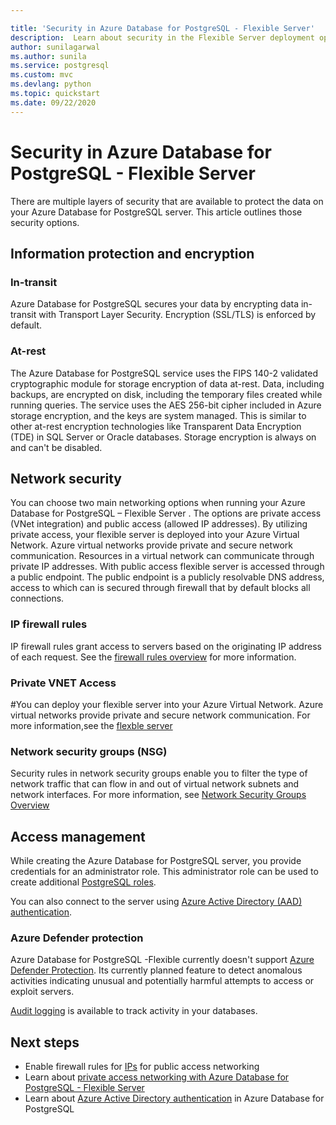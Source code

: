 ```yaml
---

title: 'Security in Azure Database for PostgreSQL - Flexible Server'
description:  Learn about security in the Flexible Server deployment option for Azure Database for PostgreSQL - Flexible Server
author: sunilagarwal 
ms.author: sunila
ms.service: postgresql
ms.custom: mvc
ms.devlang: python
ms.topic: quickstart
ms.date: 09/22/2020
---
```



# Security in Azure Database for PostgreSQL - Flexible Server

There are multiple layers of security that are available to protect the data on your Azure Database for PostgreSQL server. This article outlines those security options.

## Information protection and encryption

### In-transit
 Azure Database for PostgreSQL secures your data by encrypting data in-transit with Transport Layer Security. Encryption (SSL/TLS) is enforced by default.

### At-rest
The Azure Database for PostgreSQL service uses the FIPS 140-2 validated cryptographic module for storage encryption of data at-rest. Data, including backups, are encrypted on disk, including the temporary files created while running queries. The service uses the AES 256-bit cipher included in Azure storage encryption, and the keys are system managed. This is similar to other at-rest encryption technologies like Transparent Data Encryption (TDE) in SQL Server or Oracle databases. Storage encryption is always on and can't be disabled.


## Network security

You can choose two main networking options when running your Azure Database for PostgreSQL – Flexible Server . The options are private access (VNet integration) and public access (allowed IP addresses). By utilizing private access,  your flexible server is deployed into your   Azure Virtual Network. Azure virtual networks provide private and secure network communication. Resources in a virtual network can communicate through private IP addresses.
With public access flexible server is accessed through a public endpoint. The public endpoint is a publicly resolvable DNS address, access to which can is secured through firewall that by default blocks all connections. 



### IP firewall rules
IP firewall rules grant access to servers based on the originating IP address of each request. See the [firewall rules overview](concepts-firewall-rules.md) for more information.


### Private VNET Access
#You can deploy your flexible server into your Azure Virtual Network. Azure virtual networks provide private and secure network communication. For more information,see the [flexble server](concepts-networking.md)

### Network security groups (NSG)
Security rules in network security groups enable you to filter the type of network traffic that can flow in and out of virtual network subnets and network interfaces.  For more information, see [Network Security Groups Overview](https://docs.microsoft.com/azure/virtual-network/network-security-groups-overview)

## Access management

While creating the Azure Database for PostgreSQL server, you provide credentials for an administrator role. This administrator role can be used to create additional [PostgreSQL roles](https://www.postgresql.org/docs/current/user-manag.html).

You can also connect to the server using [Azure Active Directory (AAD) authentication](concepts-aad-authentication.md).


### Azure Defender protection

 Azure Database for PostgreSQL -Flexible currently doesn't support [Azure Defender Protection](https://docs.microsoft.com/azure/security-center/azure-defender). Its currently planned feature to detect anomalous activities indicating unusual and potentially harmful attempts to access or exploit servers.


[Audit logging](../concepts-audit.md) is available to track activity in your databases. 


## Next steps
  - Enable firewall rules for [IPs](concepts-firewall-rules.md) for public access networking
  - Learn about [private access networking with Azure Database for PostgreSQL - Flexible Server](concepts-networking.md)
  - Learn about [Azure Active Directory authentication](concepts-aad-authentication.md) in Azure Database for PostgreSQL